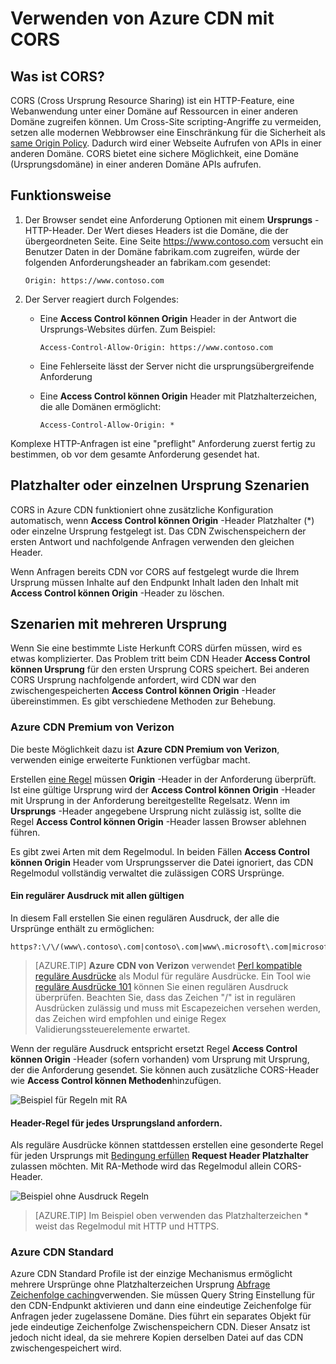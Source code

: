 <properties
    pageTitle="Azure CDN mit CORS | Microsoft Azure"
    description="Erfahren Sie, wie die Azure Content Delivery Network (CDN), mit Cross-Ursprung Ressource freigeben (CORS) verwenden."
    services="cdn"
    documentationCenter=""
    authors="camsoper"
    manager="erikre"
    editor=""/>

<tags
    ms.service="cdn"
    ms.workload="tbd"
    ms.tgt_pltfrm="na"
    ms.devlang="na"
    ms.topic="article"
    ms.date="09/30/2016"
    ms.author="casoper"/>
    
# <a name="using-azure-cdn-with-cors"></a>Verwenden von Azure CDN mit CORS     

## <a name="what-is-cors"></a>Was ist CORS?

CORS (Cross Ursprung Resource Sharing) ist ein HTTP-Feature, eine Webanwendung unter einer Domäne auf Ressourcen in einer anderen Domäne zugreifen können. Um Cross-Site scripting-Angriffe zu vermeiden, setzen alle modernen Webbrowser eine Einschränkung für die Sicherheit als [same Origin Policy](http://www.w3.org/Security/wiki/Same_Origin_Policy).  Dadurch wird einer Webseite Aufrufen von APIs in einer anderen Domäne.  CORS bietet eine sichere Möglichkeit, eine Domäne (Ursprungsdomäne) in einer anderen Domäne APIs aufrufen.
 
## <a name="how-it-works"></a>Funktionsweise
1.  Der Browser sendet eine Anforderung Optionen mit einem **Ursprungs** -HTTP-Header. Der Wert dieses Headers ist die Domäne, die der übergeordneten Seite. Eine Seite https://www.contoso.com versucht ein Benutzer Daten in der Domäne fabrikam.com zugreifen, würde der folgenden Anforderungsheader an fabrikam.com gesendet: 
    
    `Origin: https://www.contoso.com`
 
2.  Der Server reagiert durch Folgendes:
    - Eine **Access Control können Origin** Header in der Antwort die Ursprungs-Websites dürfen. Zum Beispiel:
        
        `Access-Control-Allow-Origin: https://www.contoso.com`
        
    - Eine Fehlerseite lässt der Server nicht die ursprungsübergreifende Anforderung
    - Eine **Access Control können Origin** Header mit Platzhalterzeichen, die alle Domänen ermöglicht:
        
        `Access-Control-Allow-Origin: *`
 
Komplexe HTTP-Anfragen ist eine "preflight" Anforderung zuerst fertig zu bestimmen, ob vor dem gesamte Anforderung gesendet hat.
 
## <a name="wildcard-or-single-origin-scenarios"></a>Platzhalter oder einzelnen Ursprung Szenarien

CORS in Azure CDN funktioniert ohne zusätzliche Konfiguration automatisch, wenn **Access Control können Origin** -Header Platzhalter (*) oder einzelne Ursprung festgelegt ist.  Das CDN Zwischenspeichern der ersten Antwort und nachfolgende Anfragen verwenden den gleichen Header.
 
Wenn Anfragen bereits CDN vor CORS auf festgelegt wurde die Ihrem Ursprung müssen Inhalte auf den Endpunkt Inhalt laden den Inhalt mit **Access Control können Origin** -Header zu löschen.
 
## <a name="multiple-origin-scenarios"></a>Szenarien mit mehreren Ursprung

Wenn Sie eine bestimmte Liste Herkunft CORS dürfen müssen, wird es etwas komplizierter. Das Problem tritt beim CDN Header **Access Control können Ursprung** für den ersten Ursprung CORS speichert.  Bei anderen CORS Ursprung nachfolgende anfordert, wird CDN war den zwischengespeicherten **Access Control können Origin** -Header übereinstimmen.  Es gibt verschiedene Methoden zur Behebung.
 
### <a name="azure-cdn-premium-from-verizon"></a>Azure CDN Premium von Verizon

Die beste Möglichkeit dazu ist **Azure CDN Premium von Verizon**, verwenden einige erweiterte Funktionen verfügbar macht. 
 
Erstellen [eine Regel](cdn-rules-engine.md) müssen **Origin** -Header in der Anforderung überprüft.  Ist eine gültige Ursprung wird der **Access Control können Origin** -Header mit Ursprung in der Anforderung bereitgestellte Regelsatz.  Wenn im **Ursprungs** -Header angegebene Ursprung nicht zulässig ist, sollte die Regel **Access Control können Origin** -Header lassen Browser ablehnen führen. 
 
Es gibt zwei Arten mit dem Regelmodul.  In beiden Fällen **Access Control können Origin** Header vom Ursprungsserver die Datei ignoriert, das CDN Regelmodul vollständig verwaltet die zulässigen CORS Ursprünge.

#### <a name="one-regular-expression-with-all-valid-origins"></a>Ein regulärer Ausdruck mit allen gültigen
 
In diesem Fall erstellen Sie einen regulären Ausdruck, der alle die Ursprünge enthält zu ermöglichen: 

    https?:\/\/(www\.contoso\.com|contoso\.com|www\.microsoft\.com|microsoft.com\.com)$
 
> [AZURE.TIP] **Azure CDN von Verizon** verwendet [Perl kompatible reguläre Ausdrücke](http://pcre.org/) als Modul für reguläre Ausdrücke.  Ein Tool wie [reguläre Ausdrücke 101](https://regex101.com/) können Sie einen regulären Ausdruck überprüfen.  Beachten Sie, dass das Zeichen "/" ist in regulären Ausdrücken zulässig und muss mit Escapezeichen versehen werden, das Zeichen wird empfohlen und einige Regex Validierungssteuerelemente erwartet.

Wenn der reguläre Ausdruck entspricht ersetzt Regel **Access Control können Origin** -Header (sofern vorhanden) vom Ursprung mit Ursprung, der die Anforderung gesendet.  Sie können auch zusätzliche CORS-Header wie **Access Control können Methoden**hinzufügen.

![Beispiel für Regeln mit RA](./media/cdn-cors/cdn-cors-regex.png)
 
#### <a name="request-header-rule-for-each-origin"></a>Header-Regel für jedes Ursprungsland anfordern.

Als reguläre Ausdrücke können stattdessen erstellen eine gesonderte Regel für jeden Ursprungs mit [Bedingung erfüllen](https://msdn.microsoft.com/library/mt757336.aspx#Anchor_1) **Request Header Platzhalter** zulassen möchten. Mit RA-Methode wird das Regelmodul allein CORS-Header. 
  
![Beispiel ohne Ausdruck Regeln](./media/cdn-cors/cdn-cors-no-regex.png)

> [AZURE.TIP] Im Beispiel oben verwenden das Platzhalterzeichen * weist das Regelmodul mit HTTP und HTTPS.
 
### <a name="azure-cdn-standard"></a>Azure CDN Standard

Azure CDN Standard Profile ist der einzige Mechanismus ermöglicht mehrere Ursprünge ohne Platzhalterzeichen Ursprung [Abfrage Zeichenfolge caching](cdn-query-string.md)verwenden.  Sie müssen Query String Einstellung für den CDN-Endpunkt aktivieren und dann eine eindeutige Zeichenfolge für Anfragen jeder zugelassene Domäne. Dies führt ein separates Objekt für jede eindeutige Zeichenfolge Zwischenspeichern CDN. Dieser Ansatz ist jedoch nicht ideal, da sie mehrere Kopien derselben Datei auf das CDN zwischengespeichert wird.  

